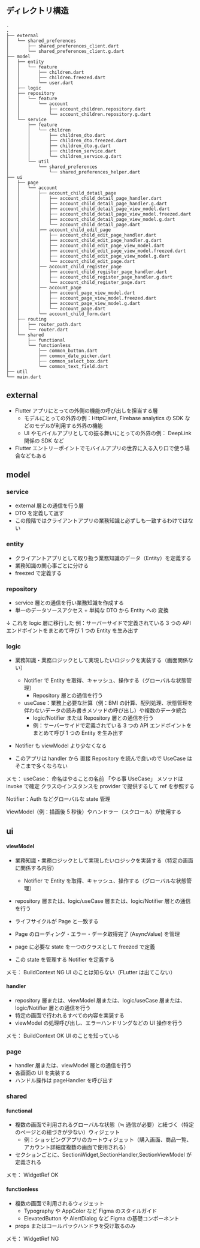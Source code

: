 ## ディレクトリ構造

```
.
.
├── external
│   └── shared_preferences
│       ├── shared_preferences_client.dart
│       └── shared_preferences_client.g.dart
├── model
│   ├── entity
│   │   └── feature
│   │       ├── children.dart
│   │       ├── children.freezed.dart
│   │       └── user.dart
│   ├── logic
│   ├── repository
│   │   └── feature
│   │       └── account
│   │           ├── account_children.repository.dart
│   │           └── account_children.repository.g.dart
│   └── service
│       ├── feature
│       │   └── children
│       │       ├── children_dto.dart
│       │       ├── children_dto.freezed.dart
│       │       ├── children_dto.g.dart
│       │       ├── children_service.dart
│       │       └── children_service.g.dart
│       └── util
│           └── shared_preferences
│               └── shared_preferences_helper.dart
├── ui
│   ├── page
│   │   └── account
│   │       ├── account_child_detail_page
│   │       │   ├── account_child_detail_page_handler.dart
│   │       │   ├── account_child_detail_page_handler.g.dart
│   │       │   ├── account_child_detail_page_view_model.dart
│   │       │   ├── account_child_detail_page_view_model.freezed.dart
│   │       │   ├── account_child_detail_page_view_model.g.dart
│   │       │   └── account_child_detail_page.dart
│   │       ├── account_child_edit_page
│   │       │   ├── account_child_edit_page_handler.dart
│   │       │   ├── account_child_edit_page_handler.g.dart
│   │       │   ├── account_child_edit_page_view_model.dart
│   │       │   ├── account_child_edit_page_view_model.freezed.dart
│   │       │   ├── account_child_edit_page_view_model.g.dart
│   │       │   └── account_child_edit_page.dart
│   │       ├── account_child_register_page
│   │       │   ├── account_child_register_page_handler.dart
│   │       │   ├── account_child_register_page_handler.g.dart
│   │       │   └── account_child_register_page.dart
│   │       ├── account_page
│   │       │   ├── account_page_view_model.dart
│   │       │   ├── account_page_view_model.freezed.dart
│   │       │   ├── account_page_view_model.g.dart
│   │       │   └── account_page.dart
│   │       └── account_child_form.dart
│   ├── routing
│   │   ├── router_path.dart
│   │   └── router.dart
│   └── shared
│       ├── functional
│       └── functionless
│           ├── common_button.dart
│           ├── common_date_picker.dart
│           ├── common_select_box.dart
│           └── common_text_field.dart
├── util
└── main.dart
```

## external

- Flutter アプリにとっての外側の機能の呼び出しを担当する層
  - モデルにとっての外界の例：HttpClient, Firebase analytics の SDK などのモデルが利用する外界の機能
  - UI やモバイルアプリとしての振る舞いにとっての外界の例： DeepLink 関係の SDK など
- Flutter エントリーポイントでモバイルアプリの世界に入る入り口で使う場合などもある

## model

### service

- external 層との通信を行う層
- DTO を定義して返す
- この段階ではクライアントアプリの業務知識と必ずしも一致するわけではない

### entity

- クライアントアプリとして取り扱う業務知識のデータ（Entity）を定義する
- 業務知識の関心事ごとに分ける
- freezed で定義する

### repository

- service 層との通信を行い業務知識を作成する
- 単一のデータソースアクセス + 単純な DTO から Entity への 変換

↓ これを logic 層に移行した
例：サーバーサイドで定義されている 3 つの API エンドポイントをまとめて呼び 1 つの Entity を生み出す

### logic

- 業務知識・業務ロジックとして実現したいロジックを実装する（画面関係ない）

  - Notifier で Entity を取得、キャッシュ、操作する（グローバルな状態管理）
    - Repository 層との通信を行う
  - useCase：業務上必要な計算（例：BMI の計算、配列処理、状態管理を伴わないデータの読み書きメソッドの呼び出し）や複数のデータ統合
    - logic/Notifier または Repository 層との通信を行う
    - 例：サーバーサイドで定義されている 3 つの API エンドポイントをまとめて呼び 1 つの Entity を生み出す

- Notifier も viewModel より少なくなる
- このアプリは handler から 直接 Repository を読んで良いので UseCase はそこまで多くならない

メモ：
useCase：
命名はやることの名前 「やる事 UseCase」
メソッドは invoke で確定
クラスのインスタンスを provider で提供するして ref を参照する

Notifier：Auth などグローバルな state 管理

ViewModel（例：描画後 5 秒後）やハンドラー（スクロール）が使用する

## ui

#### viewModel

- 業務知識・業務ロジックとして実現したいロジックを実装する（特定の画面に関係する内容）

  - Notifier で Entity を取得、キャッシュ、操作する（グローバルな状態管理）

- repository 層または、logic/useCase 層または、logic/Notifier 層との通信を行う
- ライフサイクルが Page と一致する
- Page のローディング・エラー・データ取得完了 (AsyncValue) を管理
- page に必要な state を一つのクラスとして freezed で定義
- この state を管理する Notifier を定義する

メモ：
BuildContext NG
UI のことは知らない（FLutter は出てこない）

#### handler

- repository 層または、viewModel 層または、logic/useCase 層または、logic/Notifier 層との通信を行う
- 特定の画面で行われるすべての内容を実装する
- viewModel の処理呼び出し、エラーハンドリングなどの UI 操作を行う

メモ：
BuildContext OK
UI のことを知っている

### page

- handler 層または、viewModel 層との通信を行う
- 各画面の UI を実装する
- ハンドル操作は pageHandler を呼び出す

### shared

#### functional

- 複数の画面で利用されるグローバルな状態（≒ 通信が必要）と紐づく（特定のページとの紐づきが少ない）ウィジェット
  - 例：ショッピングアプリのカートウィジェット（購入画面、商品一覧、アカウント詳細度複数の画面で使用される）
- セクションごとに、SectionWidget,SectionHandler,SectionViewModel が定義される

メモ：
WidgetRef OK

#### functionless

- 複数の画面で利用されるウィジェット
  - Typography や AppColor など Figma のスタイルガイド
  - ElevatedButton や AlertDialog など Figma の基礎コンポーネント
- props またはコールバックハンドラを受け取るのみ

メモ：
WidgetRef NG
